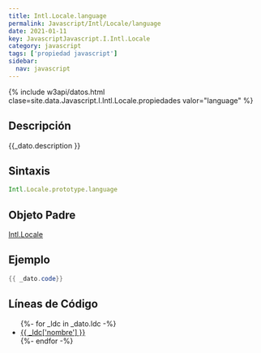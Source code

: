 ```yaml
---
title: Intl.Locale.language
permalink: Javascript/Intl/Locale/language
date: 2021-01-11
key: JavascriptJavascript.I.Intl.Locale
category: javascript
tags: ['propiedad javascript']
sidebar: 
  nav: javascript
---
```


{% include w3api/datos.html clase=site.data.Javascript.I.Intl.Locale.propiedades valor="language" %}

## Descripción
{{_dato.description }}

## Sintaxis
~~~javascript
Intl.Locale.prototype.language
~~~

## Objeto Padre
[Intl.Locale](/javascript/Intl/Locale/)

## Ejemplo
~~~java
{{ _dato.code}}
~~~

## Líneas de Código
<ul>
{%- for _ldc in _dato.ldc -%}
   <li>
       <a href="{{_ldc['url'] }}">{{ _ldc['nombre'] }}</a>
   </li>
{%- endfor -%}
</ul>
